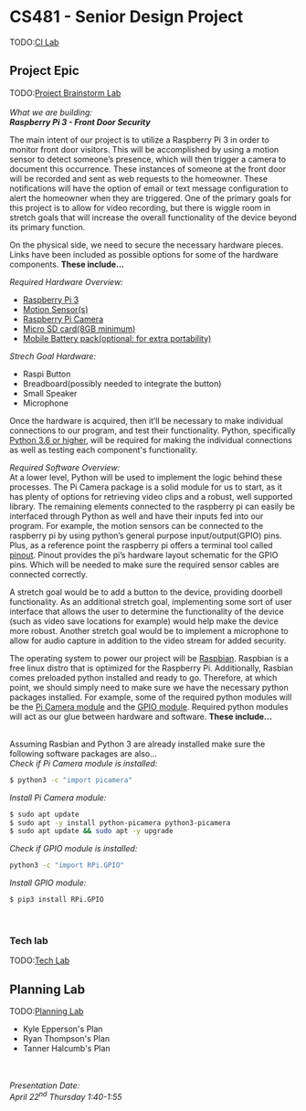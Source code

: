 # CS481 - Senior Design Project

TODO:[CI Lab](https://shanep.github.io/capstone/labs/ci/)

## Project Epic
TODO:[Project Brainstorm Lab](https://shanep.github.io/capstone/labs/project/)  
&nbsp;  
*What we are building:*  
***Raspberry Pi 3 - Front Door Security*** 
&nbsp;  

The main intent of our project is to utilize a Raspberry Pi 3 in order to monitor front door visitors. This will be accomplished by using a motion sensor to detect someone’s presence, which will then trigger a camera to document this occurrence. These instances of someone at the front door will be recorded and sent as web requests to the homeowner. These notifications will have the option of email or text message configuration to alert the homeowner when they are triggered. One of the primary goals for this project is to allow for video recording, but there is wiggle room in stretch goals that will increase the overall functionality of the device beyond its primary function. 
  
On the physical side, we need to secure the necessary hardware pieces. Links have been included as possible options for some of the hardware components. **These include...**

_Required Hardware Overview:_
* [Raspberry Pi 3](https://www.amazon.com/Raspberry-Pi-MS-004-00000024-Model-Board/dp/B01LPLPBS8/ref=sr_1_4?dchild=1&keywords=raspberry+pi+3&qid=1612218605&s=electronics&sr=1-4)  
* [Motion Sensor(s)](https://www.amazon.com/gp/product/B07KBWVJMP/ref=ppx_yo_dt_b_asin_title_o07_s00?ie=UTF8&psc=1)  
* [Raspberry Pi Camera](https://www.amazon.com/Camera-Module-Raspberry-Supports-Compatible/dp/B073183KYK/ref=sr_1_4?dchild=1&keywords=raspberry+pi+3+camera&qid=1612218684&s=electronics&sr=1-4)
* [Micro SD card(8GB minimum)](https://www.amazon.com/SanDisk-Ultra-microSDHC-Memory-Adapter/dp/B08GY9NYRM/ref=sr_1_3?dchild=1&keywords=micro+sd+card+32gb&qid=1612218327&sr=8-3)  
* [Mobile Battery pack(optional: for extra portability)](https://www.amazon.com/gp/product/B07YCR7FR9/ref=ppx_yo_dt_b_asin_title_o00_s00?ie=UTF8&psc=1)  

_Strech Goal Hardware:_  
* Raspi Button
* Breadboard(possibly needed to integrate the button)
* Small Speaker
* Microphone
  

Once the hardware is acquired, then it’ll be necessary to make individual connections to our program, and test their functionality. Python, specifically [Python 3.6 or higher](https://www.python.org/downloads/), will be required for making the individual connections as well as testing each component's functionality. 
  

_Required Software Overview:_  
At a lower level, Python will be used to implement the logic behind these processes. The Pi Camera package is a solid module for us to start, as it has plenty of options for retrieving video clips and a robust, well supported library. The remaining elements connected to the raspberry pi can easily be interfaced through Python as well and have their inputs fed into our program. For example, the motion sensors can be connected to the raspberry pi by using python’s general purpose input/output(GPIO) pins. Plus, as a reference point the raspberry pi offers a terminal tool called [pinout](https://www.raspberrypi.org/documentation/usage/gpio/). Pinout provides the pi’s hardware layout schematic for the GPIO pins. Which will be needed to make sure the required sensor cables are connected correctly.

A stretch goal would be to add a button to the device, providing doorbell functionality. As an additional stretch goal, implementing some sort of user interface that allows the user to determine the functionality of the device (such as video save locations for example) would help make the device more robust. Another stretch goal would be to implement a microphone to allow for audio capture in addition to the video stream for added security. 

The operating system to power our project will be [Raspbian](https://www.raspbian.org/). Raspbian is a free linux distro that is optimized for the Raspberry Pi. Additionally, Rasbian comes preloaded python installed and ready to go. Therefore, at which point, we should simply need to make sure we have the necessary python packages installed. For example, some of the required python modules will be the [Pi Camera module](https://picamera.readthedocs.io/en/release-1.13/install.html) and the [GPIO module](https://pypi.org/project/RPi.GPIO/). Required python modules will act as our glue between hardware and software. **These include...**

&nbsp;  
Assuming Rasbian and Python 3 are already installed make sure the following software packages are also...
&nbsp;  
*Check if Pi Camera module is installed:*
```sh
$ python3 -c "import picamera"
```  
*Install Pi Camera module:*
```sh
$ sudo apt update
$ sudo apt -y install python-picamera python3-picamera
$ sudo apt update && sudo apt -y upgrade
```  
*Check if GPIO module is installed:*
```sh
python3 -c "import RPi.GPIO"
```
*Install GPIO module:*
```sh
$ pip3 install RPi.GPIO
```
  
&nbsp;  
### Tech lab

TODO:[Tech Lab](https://shanep.github.io/capstone/labs/tech/)

## Planning Lab

TODO:[Planning Lab](https://shanep.github.io/capstone/labs/planning/)

<!--
Left the markdown below as a comment to be a reference point for when we hyperlink our plans.  

- [Jane's Plan](planning/janedoe@u.boisestate.edu.md) 
-->
- Kyle Epperson's Plan
- Ryan Thompson's Plan
- Tanner Halcumb's Plan  

&nbsp;  
&nbsp;         
*Presentation Date:*  
*April 22<sup>nd</sup> Thursday 1:40-1:55*
